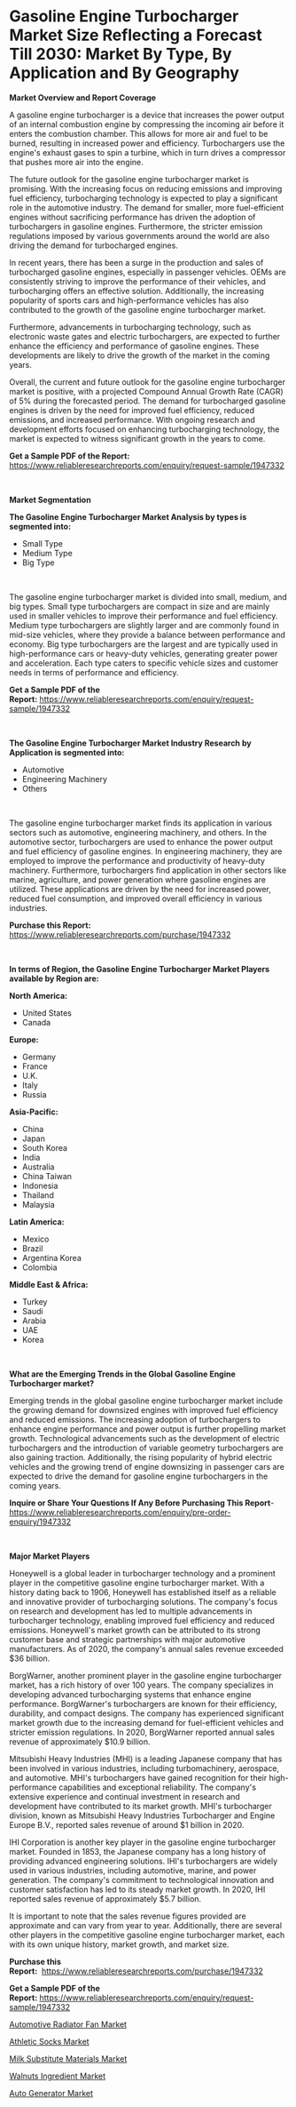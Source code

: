 <p><h1>Gasoline Engine Turbocharger Market Size Reflecting a Forecast Till 2030: Market By Type, By Application and By Geography</h1></p><p><strong>Market Overview and Report Coverage</strong></p>
<p><p>A gasoline engine turbocharger is a device that increases the power output of an internal combustion engine by compressing the incoming air before it enters the combustion chamber. This allows for more air and fuel to be burned, resulting in increased power and efficiency. Turbochargers use the engine's exhaust gases to spin a turbine, which in turn drives a compressor that pushes more air into the engine.</p><p>The future outlook for the gasoline engine turbocharger market is promising. With the increasing focus on reducing emissions and improving fuel efficiency, turbocharging technology is expected to play a significant role in the automotive industry. The demand for smaller, more fuel-efficient engines without sacrificing performance has driven the adoption of turbochargers in gasoline engines. Furthermore, the stricter emission regulations imposed by various governments around the world are also driving the demand for turbocharged engines.</p><p>In recent years, there has been a surge in the production and sales of turbocharged gasoline engines, especially in passenger vehicles. OEMs are consistently striving to improve the performance of their vehicles, and turbocharging offers an effective solution. Additionally, the increasing popularity of sports cars and high-performance vehicles has also contributed to the growth of the gasoline engine turbocharger market.</p><p>Furthermore, advancements in turbocharging technology, such as electronic waste gates and electric turbochargers, are expected to further enhance the efficiency and performance of gasoline engines. These developments are likely to drive the growth of the market in the coming years.</p><p>Overall, the current and future outlook for the gasoline engine turbocharger market is positive, with a projected Compound Annual Growth Rate (CAGR) of 5% during the forecasted period. The demand for turbocharged gasoline engines is driven by the need for improved fuel efficiency, reduced emissions, and increased performance. With ongoing research and development efforts focused on enhancing turbocharging technology, the market is expected to witness significant growth in the years to come.</p></p>
<p><strong>Get a Sample PDF of the Report:</strong> <a href="https://www.reliableresearchreports.com/enquiry/request-sample/1947332">https://www.reliableresearchreports.com/enquiry/request-sample/1947332</a></p>
<p>&nbsp;</p>
<p><strong>Market Segmentation</strong></p>
<p><strong>The Gasoline Engine Turbocharger Market Analysis by types is segmented into:</strong></p>
<p><ul><li>Small Type</li><li>Medium Type</li><li>Big Type</li></ul></p>
<p>&nbsp;</p>
<p><p>The gasoline engine turbocharger market is divided into small, medium, and big types. Small type turbochargers are compact in size and are mainly used in smaller vehicles to improve their performance and fuel efficiency. Medium type turbochargers are slightly larger and are commonly found in mid-size vehicles, where they provide a balance between performance and economy. Big type turbochargers are the largest and are typically used in high-performance cars or heavy-duty vehicles, generating greater power and acceleration. Each type caters to specific vehicle sizes and customer needs in terms of performance and efficiency.</p></p>
<p><strong>Get a Sample PDF of the Report:</strong>&nbsp;<a href="https://www.reliableresearchreports.com/enquiry/request-sample/1947332">https://www.reliableresearchreports.com/enquiry/request-sample/1947332</a></p>
<p>&nbsp;</p>
<p><strong>The Gasoline Engine Turbocharger Market Industry Research by Application is segmented into:</strong></p>
<p><ul><li>Automotive</li><li>Engineering Machinery</li><li>Others</li></ul></p>
<p>&nbsp;</p>
<p><p>The gasoline engine turbocharger market finds its application in various sectors such as automotive, engineering machinery, and others. In the automotive sector, turbochargers are used to enhance the power output and fuel efficiency of gasoline engines. In engineering machinery, they are employed to improve the performance and productivity of heavy-duty machinery. Furthermore, turbochargers find application in other sectors like marine, agriculture, and power generation where gasoline engines are utilized. These applications are driven by the need for increased power, reduced fuel consumption, and improved overall efficiency in various industries.</p></p>
<p><strong>Purchase this Report:</strong>&nbsp; <a href="https://www.reliableresearchreports.com/purchase/1947332">https://www.reliableresearchreports.com/purchase/1947332</a></p>
<p>&nbsp;</p>
<p><strong>In terms of Region, the Gasoline Engine Turbocharger Market Players available by Region are:</strong></p>
<p>
    <p> <strong> North America: </strong>
        <ul>
            <li>United States</li>
            <li>Canada</li>
        </ul>
        </p> 
    <p> <strong> Europe: </strong>
        <ul>
            <li>Germany</li>
            <li>France</li>
            <li>U.K.</li>
            <li>Italy</li>
            <li>Russia</li>
        </ul>
        </p> 
    <p> <strong> Asia-Pacific: </strong>
        <ul>
            <li>China</li>
            <li>Japan</li>
            <li>South Korea</li>
            <li>India</li>
            <li>Australia</li>
            <li>China Taiwan</li>
            <li>Indonesia</li>
            <li>Thailand</li>
            <li>Malaysia</li>
        </ul>
        </p> 
    <p> <strong> Latin America: </strong>
        <ul>
            <li>Mexico</li>
            <li>Brazil</li>
            <li>Argentina Korea</li>
            <li>Colombia</li>
        </ul>
        </p> 
    <p> <strong> Middle East & Africa: </strong>
        <ul>
            <li>Turkey</li>
            <li>Saudi</li>
            <li>Arabia</li>
            <li>UAE</li>
            <li>Korea</li>
        </ul>
    </p>
    </p>
<p>&nbsp;</p>
<p><strong>What are the Emerging Trends in the Global Gasoline Engine Turbocharger market?</strong></p>
<p><p>Emerging trends in the global gasoline engine turbocharger market include the growing demand for downsized engines with improved fuel efficiency and reduced emissions. The increasing adoption of turbochargers to enhance engine performance and power output is further propelling market growth. Technological advancements such as the development of electric turbochargers and the introduction of variable geometry turbochargers are also gaining traction. Additionally, the rising popularity of hybrid electric vehicles and the growing trend of engine downsizing in passenger cars are expected to drive the demand for gasoline engine turbochargers in the coming years.</p></p>
<p><strong>Inquire or Share Your Questions If Any Before Purchasing This Report</strong>- <a href="https://www.reliableresearchreports.com/enquiry/pre-order-enquiry/1947332">https://www.reliableresearchreports.com/enquiry/pre-order-enquiry/1947332</a></p>
<p>&nbsp;</p>
<p><strong>Major Market Players</strong></p>
<p><p>Honeywell is a global leader in turbocharger technology and a prominent player in the competitive gasoline engine turbocharger market. With a history dating back to 1906, Honeywell has established itself as a reliable and innovative provider of turbocharging solutions. The company's focus on research and development has led to multiple advancements in turbocharger technology, enabling improved fuel efficiency and reduced emissions. Honeywell's market growth can be attributed to its strong customer base and strategic partnerships with major automotive manufacturers. As of 2020, the company's annual sales revenue exceeded $36 billion.</p><p>BorgWarner, another prominent player in the gasoline engine turbocharger market, has a rich history of over 100 years. The company specializes in developing advanced turbocharging systems that enhance engine performance. BorgWarner's turbochargers are known for their efficiency, durability, and compact designs. The company has experienced significant market growth due to the increasing demand for fuel-efficient vehicles and stricter emission regulations. In 2020, BorgWarner reported annual sales revenue of approximately $10.9 billion.</p><p>Mitsubishi Heavy Industries (MHI) is a leading Japanese company that has been involved in various industries, including turbomachinery, aerospace, and automotive. MHI's turbochargers have gained recognition for their high-performance capabilities and exceptional reliability. The company's extensive experience and continual investment in research and development have contributed to its market growth. MHI's turbocharger division, known as Mitsubishi Heavy Industries Turbocharger and Engine Europe B.V., reported sales revenue of around $1 billion in 2020.</p><p>IHI Corporation is another key player in the gasoline engine turbocharger market. Founded in 1853, the Japanese company has a long history of providing advanced engineering solutions. IHI's turbochargers are widely used in various industries, including automotive, marine, and power generation. The company's commitment to technological innovation and customer satisfaction has led to its steady market growth. In 2020, IHI reported sales revenue of approximately $5.7 billion.</p><p>It is important to note that the sales revenue figures provided are approximate and can vary from year to year. Additionally, there are several other players in the competitive gasoline engine turbocharger market, each with its own unique history, market growth, and market size.</p></p>
<p><strong>Purchase this Report:</strong>&nbsp;&nbsp;<a href="https://www.reliableresearchreports.com/purchase/1947332">https://www.reliableresearchreports.com/purchase/1947332</a></p>
<p></p>
<p><strong>Get a Sample PDF of the Report:</strong>&nbsp;<a href="https://www.reliableresearchreports.com/enquiry/request-sample/1947332">https://www.reliableresearchreports.com/enquiry/request-sample/1947332</a></p>
<p><p><a href="https://github.com/ashepherd82/Market-Research-Report-List-1/blob/main/automotive-radiator-fan-market.md">Automotive Radiator Fan Market</a></p><p><a href="https://medium.com/@santosh99915121/athletic-socks-market-comprehensive-assessment-by-type-application-and-geography-7674a86ce140">Athletic Socks Market</a></p><p><a href="https://www.linkedin.com/pulse/milk-substitute-materials-market-size-growth-forecast-from-zqbtf/">Milk Substitute Materials Market</a></p><p><a href="https://www.linkedin.com/pulse/walnuts-ingredient-market-size-share-global-analysis-report-kk2qf/">Walnuts Ingredient Market</a></p><p><a href="https://github.com/FassouRP/Market-Research-Report-List-1/blob/main/auto-generator-market.md">Auto Generator Market</a></p></p>